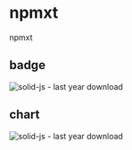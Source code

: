 # npmxt

npmxt

## badge

![solid-js - last year download](https://npmxt-dev.netlify.app/badge/dy/solid-js "solid-js")

## chart

![solid-js - last year download](https://npmxt-dev.netlify.app/chart/dy/solid-js "solid-js")
